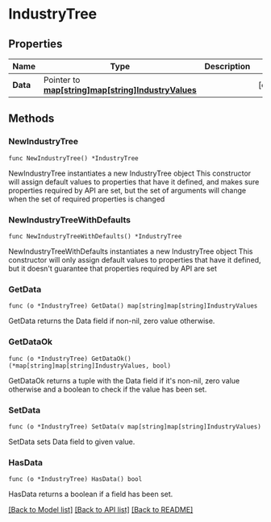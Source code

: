 # IndustryTree

## Properties

Name | Type | Description | Notes
------------ | ------------- | ------------- | -------------
**Data** | Pointer to [**map[string]map[string]IndustryValues**](map.md) |  | [optional] 

## Methods

### NewIndustryTree

`func NewIndustryTree() *IndustryTree`

NewIndustryTree instantiates a new IndustryTree object
This constructor will assign default values to properties that have it defined,
and makes sure properties required by API are set, but the set of arguments
will change when the set of required properties is changed

### NewIndustryTreeWithDefaults

`func NewIndustryTreeWithDefaults() *IndustryTree`

NewIndustryTreeWithDefaults instantiates a new IndustryTree object
This constructor will only assign default values to properties that have it defined,
but it doesn't guarantee that properties required by API are set

### GetData

`func (o *IndustryTree) GetData() map[string]map[string]IndustryValues`

GetData returns the Data field if non-nil, zero value otherwise.

### GetDataOk

`func (o *IndustryTree) GetDataOk() (*map[string]map[string]IndustryValues, bool)`

GetDataOk returns a tuple with the Data field if it's non-nil, zero value otherwise
and a boolean to check if the value has been set.

### SetData

`func (o *IndustryTree) SetData(v map[string]map[string]IndustryValues)`

SetData sets Data field to given value.

### HasData

`func (o *IndustryTree) HasData() bool`

HasData returns a boolean if a field has been set.


[[Back to Model list]](../README.md#documentation-for-models) [[Back to API list]](../README.md#documentation-for-api-endpoints) [[Back to README]](../README.md)


